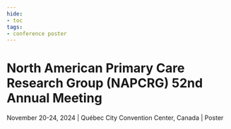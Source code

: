 ```yaml
---
hide:
- toc
tags:
- conference poster
---
```


# North American Primary Care Research Group (NAPCRG) 52nd Annual Meeting
November 20-24, 2024 | Québec City Convention Center, Canada | Poster



